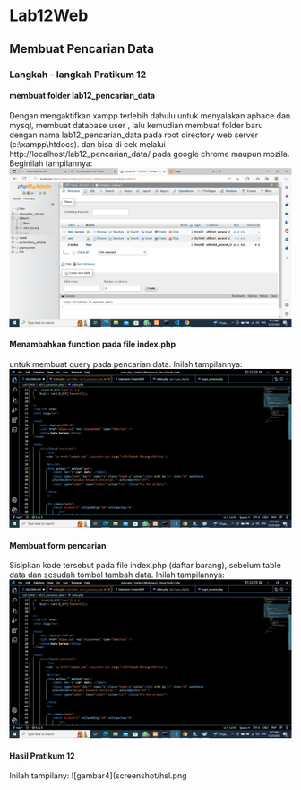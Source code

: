 # Lab12Web

## Membuat Pencarian Data

### Langkah - langkah Pratikum 12

#### membuat folder lab12_pencarian_data

Dengan mengaktifkan xampp terlebih dahulu untuk menyalakan aphace dan mysql, membuat database user , lalu kemudian membuat folder baru dengan nama lab12_pencarian_data pada root directory web server (c:\xampp\htdocs). dan bisa di cek melalui http://localhost/lab12_pencarian_data/ pada google chrome maupun mozila. Beginilah tampilannya:
![gambar1](screenshot/ss1.png)

#### Menambahkan function pada file index.php

untuk membuat query pada pencarian data. Inilah tampilannya:
![gambar2](screenshot/ss3.png)

#### Membuat form pencarian
Sisipkan kode tersebut pada file index.php (daftar barang), sebelum table data dan sesudah tombol tambah data. Inilah tampilannya:
![gambar3](screenshot/ss3.png)

#### Hasil Pratikum 12

Inilah tampilany:
![gambar4](screenshot/hsl.png